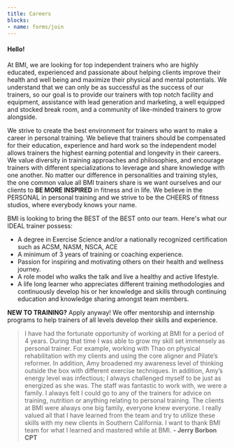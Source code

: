 ```yaml
---
title: Careers
blocks:
- name: forms/join
---
```


#### Hello!

At BMI, we are looking for top independent trainers who are highly educated, experienced and passionate about helping clients improve their health and well being and maximize their physical and mental potentials. We understand that we can only be as successful as the success of our trainers, so our goal is to provide our trainers with top notch facility and equipment, assistance with lead generation and marketing, a well equipped and stocked break room, and a community of like-minded trainers to grow alongside.

We strive to create the best environment for trainers who want to make a career in personal training. We believe that trainers should be compensated for their education, experience and hard work so the independent model allows trainers the highest earning potential and longevity in their careers. We value diversity in training approaches and philosophies, and encourage trainers with different specializations to leverage and share knowledge with one another. No matter our difference in personalities and training styles, the one common value all BMI trainers share is we want ourselves and our clients to **BE MORE INSPIRED** in fitness and in life. We believe in the PERSONAL in personal training and we strive to be the CHEERS of fitness studios, where everybody knows your name.

BMI is looking to bring the BEST of the BEST onto our team. Here's what our IDEAL trainer possess: 

- A degree in Exercise Science and/or a nationally recognized certification such as ACSM, NASM, NSCA, ACE
- A minimum of 3 years of training or coaching experience.
- Passion for inspiring and motivating others on their health and wellness journey.
- A role model who walks the talk and live a healthy and active lifestyle.
- A life long learner who appreciates different training methodologies and continuously develop his or her knowledge and skills through continuing education and knowledge sharing amongst team members.

**NEW TO TRAINING?** Apply anyway! We offer mentorship and internship programs to help trainers of all levels develop their skills and experience.

> I have had the fortunate opportunity of working at BMI for a period of 4 years. During that time I was able to grow my skill set immensely as personal trainer. For example, working with Thao on physical rehabilitation with my clients and using the core aligner and Pilate’s reformer. In addition, Amy broadened my awareness level of thinking outside the box with different exercise techniques. In addition, Amy’s energy level was infectious; I always challenged myself to be just as energized as she was. The staff was fantastic to work with, we were a family. I always felt I could go to any of the trainers for advice on training, nutrition or anything relating to personal training. The clients at BMI were always one big family, everyone knew everyone. I really valued all that I have learned from the team and try to utilize these skills with my new clients in Southern California. I want to thank BMI team for what I learned and mastered while at BMI.     **- Jerry Borbon CPT**

